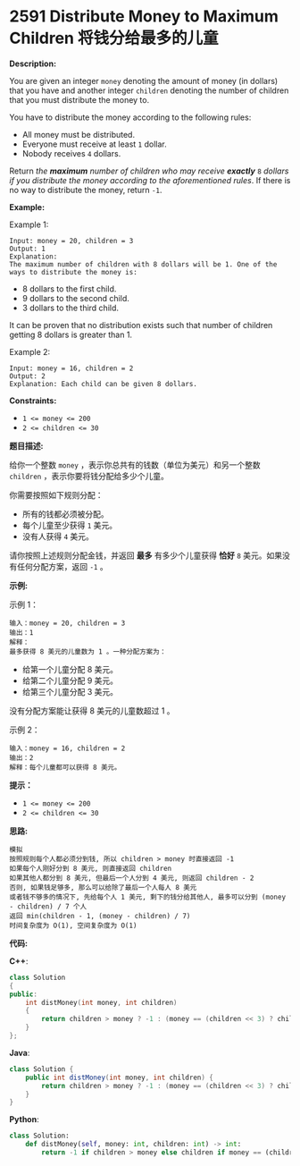 # 2591 Distribute Money to Maximum Children 将钱分给最多的儿童

__Description:__

You are given an integer `money` denoting the amount of money (in dollars) that you have and another integer `children` denoting the number of children that you must distribute the money to.

You have to distribute the money according to the following rules:

- All money must be distributed.
- Everyone must receive at least `1` dollar.
- Nobody receives `4` dollars.

Return _the __maximum__ number of children who may receive __exactly___ `8` _dollars if you distribute the money according to the aforementioned rules_. If there is no way to distribute the money, return `-1`.

__Example:__

Example 1:

```text
Input: money = 20, children = 3
Output: 1
Explanation: 
The maximum number of children with 8 dollars will be 1. One of the ways to distribute the money is:
```

- 8 dollars to the first child.
- 9 dollars to the second child.
- 3 dollars to the third child.

It can be proven that no distribution exists such that number of children getting 8 dollars is greater than 1.

Example 2:

```text
Input: money = 16, children = 2
Output: 2
Explanation: Each child can be given 8 dollars.
```

__Constraints:__

- `1 <= money <= 200`
- `2 <= children <= 30`

__题目描述:__

给你一个整数 `money` ，表示你总共有的钱数（单位为美元）和另一个整数 `children` ，表示你要将钱分配给多少个儿童。

你需要按照如下规则分配：

- 所有的钱都必须被分配。
- 每个儿童至少获得 `1` 美元。
- 没有人获得 `4` 美元。

请你按照上述规则分配金钱，并返回 __最多__ 有多少个儿童获得 __恰好__ `8` 美元。如果没有任何分配方案，返回 `-1` 。

__示例:__

示例 1：

```text
输入：money = 20, children = 3
输出：1
解释：
最多获得 8 美元的儿童数为 1 。一种分配方案为：
```

- 给第一个儿童分配 8 美元。
- 给第二个儿童分配 9 美元。
- 给第三个儿童分配 3 美元。

没有分配方案能让获得 8 美元的儿童数超过 1 。

示例 2：

```text
输入：money = 16, children = 2
输出：2
解释：每个儿童都可以获得 8 美元。
```

__提示：__

- `1 <= money <= 200`
- `2 <= children <= 30`

__思路:__

```text
模拟
按照规则每个人都必须分到钱, 所以 children > money 时直接返回 -1
如果每个人刚好分到 8 美元, 则直接返回 children
如果其他人都分到 8 美元, 但最后一个人分到 4 美元, 则返回 children - 2
否则, 如果钱足够多, 那么可以给除了最后一个人每人 8 美元
或者钱不够多的情况下, 先给每个人 1 美元, 剩下的钱分给其他人, 最多可以分到 (money - children) / 7 个人
返回 min(children - 1, (money - children) / 7)
时间复杂度为 O(1), 空间复杂度为 O(1)
```

__代码:__

__C++__:

```C++
class Solution 
{
public:
    int distMoney(int money, int children) 
    {
        return children > money ? -1 : (money == (children << 3) ? children : (money == (children << 3) - 4 ? children - 2 : min(children - 1, (money - children) / 7)));
    }
};
```

__Java__:

```Java
class Solution {
    public int distMoney(int money, int children) {
        return children > money ? -1 : (money == (children << 3) ? children : (money == (children << 3) - 4 ? children - 2 : Math.min(children - 1, (money - children) / 7)));
    }
}
```

__Python__:

```Python
class Solution:
    def distMoney(self, money: int, children: int) -> int:
        return -1 if children > money else children if money == (children << 3) else children - 2 if money == (children << 3) - 4 else min((money - children) // 7, children - 1)
```
